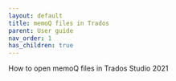 ```yaml
---
layout: default
title: memoQ files in Trados
parent: User guide
nav_order: 1
has_children: true
---
```


How to open memoQ files in Trados Studio 2021